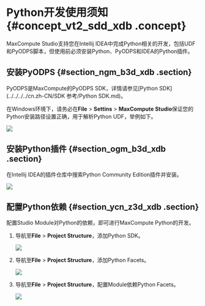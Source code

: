 # Python开发使用须知 {#concept_vt2_sdd_xdb .concept}

MaxCompute Studio支持您在Intellij IDEA中完成Python相关的开发，包括UDF和PyODPS脚本，但使用前必须安装Python、PyODPS和IDEA的Python插件。

## 安装PyODPS {#section_ngm_b3d_xdb .section}

PyODPS是MaxCompute的PyODPS SDK，详情请参见[Python SDK](../../../../cn.zh-CN/SDK 参考/Python SDK.md)。

在Windows环境下，请务必在**File** \> **Settins** \> **MaxCompute Studio**保证您的Python安装路径设置正确，用于解析Python UDF，举例如下。

![](http://static-aliyun-doc.oss-cn-hangzhou.aliyuncs.com/assets/img/13746/154529525034672_zh-CN.png)

## 安装Python插件 {#section_ogm_b3d_xdb .section}

在Intellij IDEA的插件仓库中搜索Python Community Edition插件并安装。

![](http://static-aliyun-doc.oss-cn-hangzhou.aliyuncs.com/assets/img/13746/15452952503389_zh-CN.png)

## 配置Python依赖 {#section_ycn_z3d_xdb .section}

配置Studio Module对Python的依赖，即可进行MaxCompute Python的开发。

1.  导航至**File** \> **Project Structure**，添加Python SDK。

    ![](http://static-aliyun-doc.oss-cn-hangzhou.aliyuncs.com/assets/img/13746/15452952503391_zh-CN.png)

2.  导航至**File** \> **Project Structure**，添加Python Facets。

    ![](http://static-aliyun-doc.oss-cn-hangzhou.aliyuncs.com/assets/img/13746/15452952503392_zh-CN.png)

3.  导航至**File** \> **Project Structure**，配置Module依赖Python Facets。

    ![](http://static-aliyun-doc.oss-cn-hangzhou.aliyuncs.com/assets/img/13746/15452952503393_zh-CN.png)


